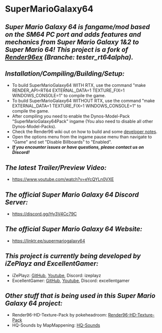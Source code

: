 # SuperMarioGalaxy64
*Super Mario Galaxy 64 is fangame/mod based on the SM64 PC port and adds features and mechanics from Super Mario Galaxy 1&2 to Super Mario 64! This project is a fork of [Render96ex](https://github.com/Render96/Render96ex) (Branche: tester_rt64alpha).*
--------------------------

*Installation/Compiling/Building/Setup:*
--------------------------
- To build SuperMarioGalaxy64 WITH RTX, use the command "make RENDER_API=RT64 EXTERNAL_DATA=1 TEXTURE_FIX=1 WINDOWS_CONSOLE=1" to compile the game.
- To build SuperMarioGalaxy64 WITHOUT RTX, use the command "make EXTERNAL_DATA=1 TEXTURE_FIX=1 WINDOWS_CONSOLE=1" to compile the game.
- After compiling you need to enable the Dynos-Model-Pack "SuperMarioGalaxy64Pack" ingame (You also need to disable all other Dynos-Model-Packs).
- Check the Render96 wiki out on how to build and some [developer notes](https://github.com/Render96/Render96ex/wiki).
- Open the options menu from the ingame pause menu than navigate to "Game" and set "Disable Billboards" to "Enabled".
- ***If you encounter issues or have questions, please contact us on Discord!***

*The latest Trailer/Preview Video:*
--------------------------
- https://www.youtube.com/watch?v=eYcQYLn0VXE

*The official Super Mario Galaxy 64 Discord Server:*
--------------------------
- https://discord.gg/Hy3V4Cc79C

*The official Super Mario Galaxy 64 Website:*
--------------------------
- https://linktr.ee/supermariogalaxy64

*This project is currently being developed by iZePlayz and ExcellentGamer:*
--------------------------
- iZePlayz: [GitHub](https://github.com/iZePlayzYT), [Youtube](https://www.youtube.com/channel/UC7zVHKRPiX8Ndjy2L995fug), Discord: izeplayz
- ExcellentGamer: [GitHub](https://github.com/ExcellentGamer), [Youtube](https://www.youtube.com/channel/UCb9AWu7io6ze55DEpc3rMbg), Discord: excellentgamer

*Other stuff that is being used in this Super Mario Galaxy 64 project:*
--------------------------
- Render96-HD-Texture-Pack by pokeheadroom: [Render96-HD-Texture-Pack](https://github.com/pokeheadroom/RENDER96-HD-TEXTURE-PACK)
- HQ-Sounds by MapMappening: [HQ-Sounds](https://github.com/MapMappening/sm64-pc-hq-sounds)
